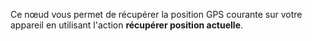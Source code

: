 Ce nœud vous permet de récupérer la position GPS courante sur votre appareil en utilisant l'action **récupérer position actuelle**.
